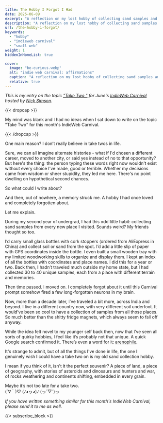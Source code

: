 ```yaml
---
title: The Hobby I Forgot I Had
date: 2025-06-09
excerpt: "A reflection on my lost hobby of collecting sand samples and how a writing prompt about take twos unexpectedly brought back memories of something I'd completely forgotten. Written as my entry for June's IndieWeb Carnival."
description: "A reflection on my lost hobby of collecting sand samples and how a writing prompt about take twos unexpectedly brought back memories of something I'd completely forgotten. Written as my entry for June's IndieWeb Carnival."
url: /the-hobby-i-forgot/
keywords:
  - "hobby"
  - "indieweb carnival"
  - "small web"
weight: 1
hiddenInHomeList: true

cover:
  image: "be-curious.webp"
  alt: "indie web carnival: affirmations"
  caption: "A reflection on my lost hobby of collecting sand samples and how a writing prompt about 'take twos' unexpectedly brought back memories of something I'd completely forgotten. Written as my entry for June's IndieWeb Carnival."
  relative: true
---
```


*This is my entry on the topic ["Take Two "](https://www.nicksimson.com/posts/2025-indieweb-carnival-take-two.html) for June's [IndieWeb Carnival](https://indieweb.org/IndieWeb_Carnival) hosted by [Nick Simson](https://www.nicksimson.com/about/).*


{{< dropcap >}}

My mind was blank and I had no ideas when I sat down to write on the topic "Take Two" for this month's IndieWeb Carnival.


{{< /dropcap >}}


One main reason? I don’t really believe in take twos in life.

Sure, we can all imagine alternate histories - what if I'd chosen a different career, moved to another city, or said yes instead of no to that opportunity? But here's the thing: the person typing these words right now wouldn't exist without every choice I've made, good or terrible. Whether my decisions came from wisdom or sheer stupidity, they led me here. There's no point dwelling on hypothetical second chances.

So what could I write about?

And then, out of nowhere, a memory struck me. A hobby I had once loved and completely forgotten about.

Let me explain.

During my second year of undergrad, I had this odd little habit: collecting sand samples from every new place I visited. Sounds weird? My friends thought so too.

I’d carry small glass bottles with cork stoppers (ordered from AliExpress in China) and collect soil or sand from the spot. I’d add a little slip of paper with GPS coordinates inside the bottle. I even built a small wooden tray with my limited woodworking skills to organize and display them. I kept an index of all the bottles with coordinates and place names. I did this for a year or two. Back then, I hadn’t traveled much outside my home state, but I had collected 30 to 40 unique samples, each from a place with different terrain and memories.

Then time passed. I moved on. I completely forgot about it until this Carnival prompt somehow fired a few long-forgotten neurons in my brain.

Now, more than a decade later, I’ve traveled a bit more, across India and beyond. I live in a different country now, with very different soil underfoot. It would’ve been so cool to have a collection of samples from all those places. So much better than the shitty fridge magnets, which always seem to fall off anyway.

While the idea felt novel to my younger self back then, now that I’ve seen all sorts of quirky hobbies, I feel like it’s probably not that unique. A quick Google search confirmed it. There’s even a word for it: [arenophile](https://en.wikipedia.org/wiki/Arenophile).


It's strange to admit, but of all the things I've done in life, the one I genuinely wish I could have a take two on is my old sand collection hobby. 

I mean if you think of it, isn't it the perfect souvenir? 
A piece of land, a piece of geography, with stories of asteroids and dinosaurs and hunters and war, of rocks weathering and continents shifting, embedded in every grain.

Maybe it’s not too late for a take two.  
(´∀｀)♡   (ﾉ◕ヮ◕)ﾉ   (っ˘▽˘)っ

*If you have written something similar for this month's IndieWeb Carnival, please send it to me as well.*

{{< subscribe_block >}}
